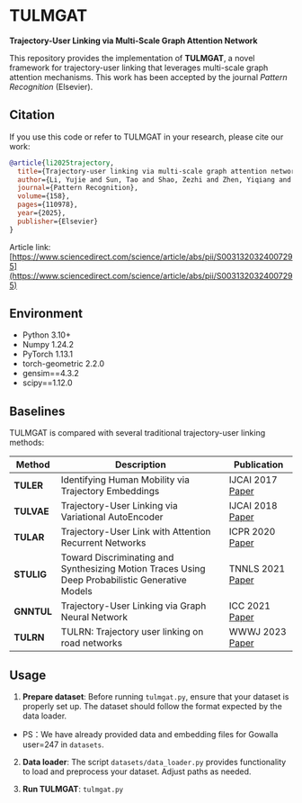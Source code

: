 # TULMGAT

**Trajectory-User Linking via Multi-Scale Graph Attention Network**  

This repository provides the implementation of **TULMGAT**, a novel framework for trajectory-user linking that leverages multi-scale graph attention mechanisms. This work has been accepted by the journal *Pattern Recognition* (Elsevier).  

## Citation

If you use this code or refer to TULMGAT in your research, please cite our work:

```bibtex
@article{li2025trajectory,
  title={Trajectory-user linking via multi-scale graph attention network},
  author={Li, Yujie and Sun, Tao and Shao, Zezhi and Zhen, Yiqiang and Xu, Yongjun and Wang, Fei},
  journal={Pattern Recognition},
  volume={158},
  pages={110978},
  year={2025},
  publisher={Elsevier}
}
```

Article link: [https://www.sciencedirect.com/science/article/abs/pii/S0031320324007295](https://www.sciencedirect.com/science/article/abs/pii/S0031320324007295)  

## Environment

- Python 3.10+  
- Numpy 1.24.2  
- PyTorch 1.13.1  
- torch-geometric 2.2.0
- gensim==4.3.2
- scipy==1.12.0

## Baselines

TULMGAT is compared with several traditional trajectory-user linking methods:

| Method | Description | Publication |
|--------|-------------|------------|
| **TULER** | Identifying Human Mobility via Trajectory Embeddings | IJCAI 2017 [Paper](https://www.ijcai.org/Proceedings/2017/0234.pdf) |
| **TULVAE** | Trajectory-User Linking via Variational AutoEncoder | IJCAI 2018 [Paper](https://www.ijcai.org/Proceedings/2018/0446.pdf) |
| **TULAR** | Trajectory-User Link with Attention Recurrent Networks | ICPR 2020 [Paper](https://ailb-web.ing.unimore.it/icpr/media/posters/11413.pdf) |
| **STULIG** | Toward Discriminating and Synthesizing Motion Traces Using Deep Probabilistic Generative Models | TNNLS 2021 [Paper](https://ieeexplore.ieee.org/document/9165954) |
| **GNNTUL** | Trajectory-User Linking via Graph Neural Network | ICC 2021 [Paper](https://ieeexplore.ieee.org/document/9500836) |
| **TULRN** | TULRN: Trajectory user linking on road networks | WWWJ 2023 [Paper](https://link.springer.com/article/10.1007/s11280-022-01124-0) |

## Usage

1. **Prepare dataset**: Before running `tulmgat.py`, ensure that your dataset is properly set up. The dataset should follow the format expected by the data loader.
- PS：We have already provided data and embedding files for Gowalla user=247 in `datasets`.  

2. **Data loader**: The script `datasets/data_loader.py` provides functionality to load and preprocess your dataset. Adjust paths as needed.  

3. **Run TULMGAT**:  `tulmgat.py`

